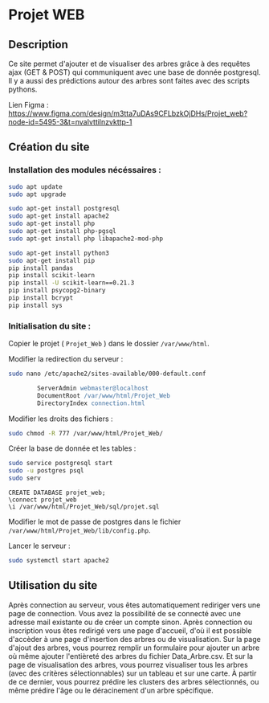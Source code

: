 # Projet WEB
## Description
Ce site permet d'ajouter et de visualiser des arbres grâce à des requêtes ajax (GET & POST) qui communiquent avec une base de donnée postgresql. Il y a aussi des prédictions autour des arbres sont faites avec des scripts pythons.

Lien Figma : https://www.figma.com/design/m3tta7uDAs9CFLbzkOjDHs/Projet_web?node-id=5495-3&t=nvaIvttilnzvkttp-1

## Création du site
### Installation des modules nécéssaires :
```bash
sudo apt update
sudo apt upgrade

sudo apt-get install postgresql
sudo apt-get install apache2
sudo apt-get install php
sudo apt-get install php-pgsql
sudo apt-get install php libapache2-mod-php

sudo apt-get install python3
sudo apt-get install pip
pip install pandas
pip install scikit-learn
pip install -U scikit-learn==0.21.3
pip install psycopg2-binary
pip install bcrypt
pip install sys
```

### Initialisation du site :
Copier le projet ( `Projet_Web` ) dans le dossier `/var/www/html`.

Modifier la redirection du serveur :
```bash
sudo nano /etc/apache2/sites-available/000-default.conf
```
```apache
        ServerAdmin webmaster@localhost
        DocumentRoot /var/www/html/Projet_Web
        DirectoryIndex connection.html
```
Modifier les droits des fichiers :
```bash
sudo chmod -R 777 /var/www/html/Projet_Web/
```
Créer la base de donnée et les tables :
```bash
sudo service postgresql start
sudo -u postgres psql
sudo serv
```
```postgresql
CREATE DATABASE projet_web;
\connect projet_web
\i /var/www/html/Projet_Web/sql/projet.sql
```
Modifier le mot de passe de postgres dans le fichier `/var/www/html/Projet_Web/lib/config.php`.

Lancer le serveur :
```bash
sudo systemctl start apache2
```

## Utilisation du site
Après connection au serveur, vous êtes automatiquement rediriger vers une page de connection.
Vous avez la possibilité de se connecté avec une adresse mail existante ou de créer un compte sinon. Après connection ou inscription vous êtes redirigé vers une page d'accueil, d'où il est possible d'accèder à une page d'insertion des arbres ou de visualisation.
Sur la page d'ajout des arbres, vous pourrez remplir un formulaire pour ajouter un arbre où même ajouter l'entièreté des arbres du fichier Data_Arbre.csv. Et sur la page de visualisation des arbres, vous pourrez visualiser tous les arbres (avec des critères sélectionnables) sur un tableau et sur une carte. À partir de ce dernier, vous pourrez prédire les clusters des arbres sélectionnés, ou même prédire l'âge ou le déracinement d'un arbre spécifique.